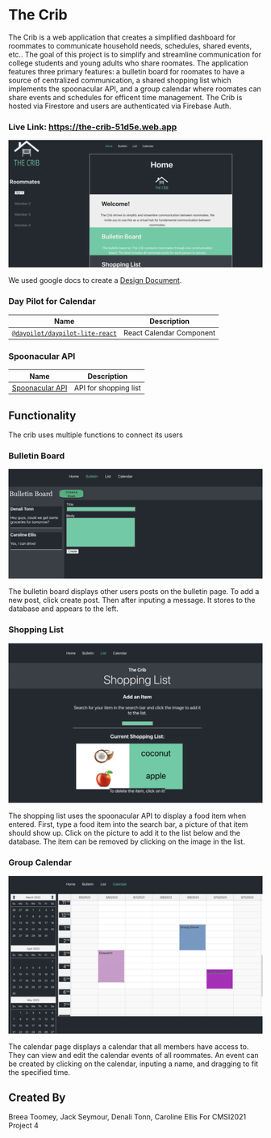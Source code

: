 # The Crib

The Crib is a web application that creates a simplified dashboard for roommates to communicate household needs, schedules, shared events, etc.. The goal of this project is to simplify and streamline communication for college students and young adults who share roomates. The application features three primary features: a bulletin board for roomates to have a source of centralized communication, a shared shopping list which implements the spoonacular API, and a group calendar where roomates can share events and schedules for efficent time management. The Crib is hosted via Firestore and users are authenticated via Firebase Auth.

### Live Link: https://the-crib-51d5e.web.app

<img src="/screenshots/homeScreen.png" />



We used google docs to create a [Design Document](https://docs.google.com/document/d/1qVWHEj-IDcK8vzpuq9Sd558u5bWY9UGDGsRuFjIjNYI/edit?usp=sharing).

### Day Pilot for Calendar

| Name                                                                                              | Description              |
| ------------------------------------------------------------------------------------------------- | ------------------------ |
| [`@daypilot/daypilot-lite-react`](https://code.daypilot.org/42221/react-weekly-calendar-tutorial) | React Calendar Component |

### Spoonacular API

| Name                                                | Description           |
| --------------------------------------------------- | --------------------- |
| [Spoonacular API](https://spoonacular.com/food-api) | API for shopping list |

## Functionality
The crib uses multiple functions to connect its users

### Bulletin Board

<img src="/screenshots/bulletinEx.png" />

The bulletin board displays other users posts on the bulletin page. To add a new post, click create post. Then after inputing a message. It stores to the database and appears to the left.


### Shopping List

<img src="/screenshots/listEx.png" />

The shopping list uses the spoonacular API to display a food item when entered. First, type a food item into the search bar, a picture of that item should show up. Click on the picture to add it to the list below and the database. The item can be removed by clicking on the image in the list.


### Group Calendar

<img src="/screenshots/calendarEx.png" />

The calendar page displays a calendar that all members have access to. They can view and edit the calendar events of all roommates. An event can be created by clicking on the calendar, inputing a name, and dragging to fit the specified time.

## Created By

Breea Toomey, Jack Seymour, Denali Tonn, Caroline Ellis
For CMSI2021 Project 4
